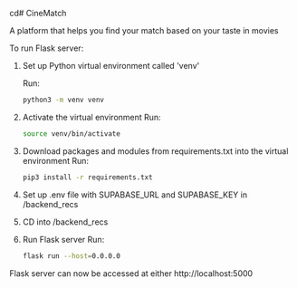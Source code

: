 cd# CineMatch

A platform that helps you find your match based on your taste in movies

To run Flask server:

1. Set up Python virtual environment called 'venv'
   
   Run:
   ```bash
   python3 -m venv venv
   ```
2. Activate the virtual environment
   Run:
   ```bash
   source venv/bin/activate
   ```
3. Download packages and modules from requirements.txt into the virtual environment
   Run:
   ```bash
   pip3 install -r requirements.txt
   ```
4. Set up .env file with SUPABASE_URL and SUPABASE_KEY in /backend_recs
5. CD into /backend_recs
6. Run Flask server
   Run:
   ```bash
   flask run --host=0.0.0.0
   ```

Flask server can now be accessed at either http://localhost:5000 
   
